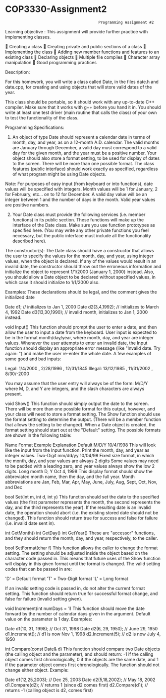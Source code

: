 COP3330-Assignment2
===================

                                              Programming Assignment #2
                                              
Learning objective : This assignment will provide further practice with implementing classes.     

 Creating a class
 Creating private and public sections of a class
 Implementing the class
 Adding new member functions and features to an existing class
 Declaring objects
 Multiple file compiles
 Character array manipulation
 Good programming practices

Description:

For this homework, you will write a class called Date, in the files date.h and date.cpp, for creating and using objects 
that will store valid dates of the year.

This class should be portable, so it should work with any up-to-date C++ compiler. Make sure that it works with g++ before 
you hand it in. You should write at least one test driver (main routine that calls the class) of your own to test the 
functionality of the class.

Programming Specifications:

1) An object of type Date should represent a calendar date in terms of month, day, and year, as on a 12-month A.D. 
calendar. The valid months are January through December, a valid day must correspond to a valid day for the given month, 
and the year must be a positive number. Your object should also store a format setting, to be used for display of dates to 
the screen. There will be more than one possible format. The class features (public interface) should work exactly as 
specified, regardless of what program might be using Date objects.

Note: For purposes of easy input (from keyboard or into functions), date values will be specified with integers. Month 
values will be 1 for January, 2 for February, etc... on to 12 for December. A valid day value will be an integer between 1 
and the number of days in the month. Valid year values are positive numbers.

2) Your Date class must provide the following services (i.e. member functions) in its public section. These functions 
will make up the interface of the Date class. Make sure you use function prototypes as specified here. (You may write 
any other private functions you feel necessary, but the public interface must include all the functionality described 
here).

The constructor(s):
The Date class should have a constructor that allows the user to specify the values for the month,
day, and year, using integer values, when the object is declared. If any of the values would result
in an invalid date, the constructor should throw out the erroneous information and initialize the
object to represent 1/1/2000 (January 1, 2000) instead. Also, you should allow a Date object to
be declared without specified values, in which case it should initialize to 1/1/2000 also.

Examples: These declarations should be legal, and the comment gives the initialized date

Date d1; // initializes to Jan 1, 2000
Date d2(3,4,1992); // initializes to March 4, 1992
Date d3(13,30,1990); // invalid month, initializes to Jan 1, 2000 instead.

void Input()
This function should prompt the user to enter a date, and then allow the user to input a date from
the keyboard. User input is expected to be in the format month/day/year, where month, day, and
year are integer values. Whenever the user attempts to enter an invalid date, the Input function
should display an appropriate error message (like "Invalid date. Try again: ") and make the user
re-enter the whole date. A few examples of some good and bad inputs:

Legal:   1/4/2000 ,   2/28/1996 ,  12/31/1845
Illegal: 13/12/1985 , 11/31/2002 , 8/30/-2000

You may assume that the user entry will always be of the form:
M/D/Y where M, D, and Y are integers, and the slash characters are always
present.

void Show()
This function should simply output the date to the screen. There will be more than one possible
format for this output, however, and your class will need to store a format setting. The Show
function should use the format setting to determine the output. (There will be a member function
that allows the setting to be changed). When a Date object is created, the format setting should
start out at the "Default" setting. The possible formats are shown in the following table:

Name         Format         Example         Explanation
Default      M/D/Y          10/4/1998       This will look like the input from the Input function. Print the month, day, 
                                            and year as integer values.
Two-Digit    mm/dd/yy       10/04/98        Fixed size format, in which the month, day, and year values are always 2 
                                            digits Some values may need to be padded with a leading zero, and year values 
                                            always show the low 2 digits.
Long         month D, Y     Oct 4, 1998     This display format should show the abbreviated month name, then the day, and 
                                            the full year. Month abbreviations are Jan, Feb, Mar, Apr, May, June, July, 
                                            Aug, Sept, Oct, Nov, and Dec
                                            
bool Set(int m, int d, int y) 
This function should set the date to the specified values (the first parameter represents 
the month, the second represents the day, and the third represents the year). If the resulting date is an invalid date, 
the operation should abort (i.e. the existing stored date should not be changed). This function should return true for 
success and false for failure (i.e. invalid date sent in).

int GetMonth() int GetDay() int GetYear() These are "accessor" functions, and they should return the month, day, and year, 
respectively, to the caller.

bool SetFormat(char f) 
This function allows the caller to change the format setting. The setting should be adjusted 
inside the object based on the character code passed in. This means that future uses of the Show function will display 
in this given format until the format is changed. The valid setting codes that can be passed in are:

'D' = Default format
'T' = Two-Digit format
'L' = Long format

If an invalid setting code is passed in, do not alter the current format setting. This function should return true for 
successful format change, and false for failure (invalid setting given).

void Increment(int numDays = 1) 
This function should move the date forward by the number of calendar days given in the 
argument. Default value on the parameter is 1 day. Examples:

Date d1(10, 31, 1998); // Oct 31, 1998
Date d2(6, 29, 1950);  // June 29, 1950
d1.Increment();        // d1 is now Nov 1, 1998
d2.Increment(5);       // d2 is now July 4, 1950

int Compare(const Date& d) This function should compare two Date objects (the calling object and the parameter), and 
should return: -1 if the calling object comes first chronologically, 0 if the objects are the same date, and 1 if the 
parameter object comes first chronologically. The function should not change either object. Example:

Date d1(12,25,2003); // Dec 25, 2003
Date d2(5,18,2002);  // May 18, 2002
d1.Compare(d2);      // returns 1 (since d2 comes first)
d2.Compare(d1);      // returns -1 (calling object is d2, comes first)

